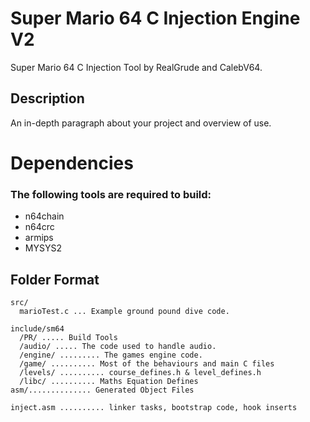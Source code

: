# Super Mario 64 C Injection Engine V2

Super Mario 64 C Injection Tool by RealGrude and CalebV64.

## Description

An in-depth paragraph about your project and overview of use.

# Dependencies

### The following tools are required to build:

* n64chain
* n64crc
* armips
* MYSYS2

## Folder Format
```
src/
  marioTest.c ... Example ground pound dive code.

include/sm64
  /PR/ ..... Build Tools
  /audio/ ..... The code used to handle audio.
  /engine/ ......... The games engine code.
  /game/ .......... Most of the behaviours and main C files
  /levels/ .......... course_defines.h & level_defines.h
  /libc/ .......... Maths Equation Defines
asm/.............. Generated Object Files

inject.asm .......... linker tasks, bootstrap code, hook inserts
```
